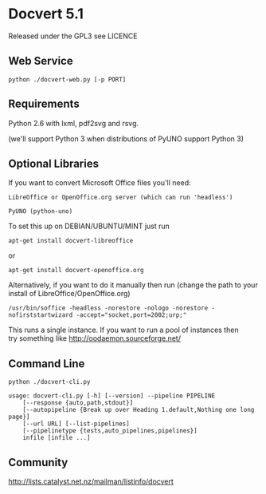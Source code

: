 Docvert 5.1
=============

Released under the GPL3 see LICENCE

Web Service
-----------

    python ./docvert-web.py [-p PORT]

Requirements
------------

Python 2.6 with lxml, pdf2svg and rsvg.

(we'll support Python 3 when distributions of PyUNO support Python 3)

Optional Libraries
------------------

If you want to convert Microsoft Office files you'll need:

    LibreOffice or OpenOffice.org server (which can run 'headless')

    PyUNO (python-uno)

To set this up on DEBIAN/UBUNTU/MINT just run

    apt-get install docvert-libreoffice

or

    apt-get install docvert-openoffice.org

Alternatively, if you want to do it manually then run (change the path to
your install of LibreOffice/OpenOffice.org)

    /usr/bin/soffice -headless -norestore -nologo -norestore -nofirststartwizard -accept="socket,port=2002;urp;"

This runs a single instance. If you want to run a pool of instances then  
try something like http://oodaemon.sourceforge.net/

Command Line
------------

    python ./docvert-cli.py

    usage: docvert-cli.py [-h] [--version] --pipeline PIPELINE
        [--response {auto,path,stdout}]
        [--autopipeline {Break up over Heading 1.default,Nothing one long page}]
        [--url URL] [--list-pipelines]
        [--pipelinetype {tests,auto_pipelines,pipelines}]
        infile [infile ...]

Community
---------

http://lists.catalyst.net.nz/mailman/listinfo/docvert




